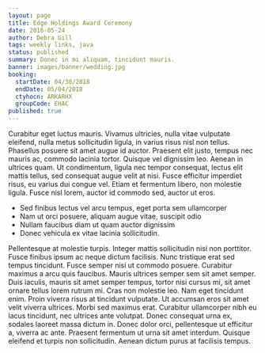 ```yaml
---
layout: page
title: Edge Holdings Award Ceremony
date: 2016-05-24
author: Debra Gill
tags: weekly links, java
status: published
summary: Donec in mi aliquam, tincidunt mauris.
banner: images/banner/wedding.jpg
booking:
  startDate: 04/30/2018
  endDate: 05/04/2018
  ctyhocn: ARKARHX
  groupCode: EHAC
published: true
---
```

Curabitur eget luctus mauris. Vivamus ultricies, nulla vitae vulputate eleifend, nulla metus sollicitudin ligula, in varius risus nisl non tellus. Phasellus posuere sit amet augue id auctor. Praesent elit justo, tempus nec mauris ac, commodo lacinia tortor. Quisque vel dignissim leo. Aenean in ultrices quam. Ut condimentum, ligula nec tempor consequat, lectus elit mattis tellus, sed consequat augue velit at nisi. Fusce efficitur imperdiet risus, eu varius dui congue vel. Etiam et fermentum libero, non molestie ligula. Fusce nisl lorem, auctor id commodo sed, auctor ut eros.

* Sed finibus lectus vel arcu tempus, eget porta sem ullamcorper
* Nam ut orci posuere, aliquam augue vitae, suscipit odio
* Nullam faucibus diam ut quam auctor dignissim
* Donec vehicula ex vitae lacinia sollicitudin.

Pellentesque at molestie turpis. Integer mattis sollicitudin nisi non porttitor. Fusce finibus ipsum ac neque dictum facilisis. Nunc tristique erat sed tempus tincidunt. Fusce semper nisi ut commodo posuere. Curabitur maximus a arcu quis faucibus. Mauris ultrices semper sem sit amet semper. Duis iaculis, mauris sit amet semper tempus, tortor nisi cursus mi, sit amet ornare tellus lorem rutrum mi. Cras non molestie leo. Nam eget tincidunt enim.
Proin viverra risus at tincidunt vulputate. Ut accumsan eros sit amet velit viverra ultrices. Morbi sed maximus erat. Curabitur ullamcorper nibh eu lacus tincidunt, nec ultrices ante volutpat. Donec consequat urna ex, sodales laoreet massa dictum in. Donec dolor orci, pellentesque ut efficitur a, viverra ac ante. Praesent fermentum ut urna sit amet interdum. Quisque eleifend et turpis non sollicitudin. Aenean dictum purus at facilisis tempus.
